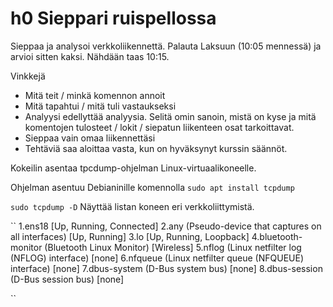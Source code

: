 # h0 Sieppari ruispellossa

Sieppaa ja analysoi verkkoliikennettä. Palauta Laksuun (10:05 mennessä) ja arvioi sitten kaksi. Nähdään taas 10:15.

Vinkkejä

+ Mitä teit / minkä komennon annoit
+ Mitä tapahtui / mitä tuli vastaukseksi
+ Analyysi edellyttää analyysia. Selitä omin sanoin, mistä on kyse ja mitä komentojen tulosteet / lokit / siepatun liikenteen osat tarkoittavat.
+ Sieppaa vain omaa liikennettäsi
+ Tehtäviä saa aloittaa vasta, kun on hyväksynyt kurssin säännöt.



Kokeilin asentaa tpcdump-ohjelman Linux-virtuaalikoneelle. 

Ohjelman asentuu Debianinille komennolla `sudo apt install tcpdump`

`sudo tcpdump -D` Näyttää listan koneen eri verkkoliittymistä.

``
1.ens18 [Up, Running, Connected]
2.any (Pseudo-device that captures on all interfaces) [Up, Running]
3.lo [Up, Running, Loopback]
4.bluetooth-monitor (Bluetooth Linux Monitor) [Wireless]
5.nflog (Linux netfilter log (NFLOG) interface) [none]
6.nfqueue (Linux netfilter queue (NFQUEUE) interface) [none]
7.dbus-system (D-Bus system bus) [none]
8.dbus-session (D-Bus session bus) [none]

``


